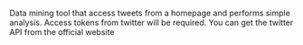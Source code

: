 Data mining tool that access tweets from a homepage and performs simple analysis. 
Access tokens from twitter will be required. You can get the twitter API from the official website
